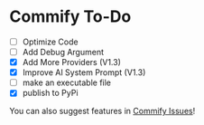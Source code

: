 # Commify To-Do

- [ ] Optimize Code
- [ ] Add Debug Argument
- [x] Add More Providers (V1.3)
- [x] Improve AI System Prompt (V1.3)
- [ ] make an executable file
- [x] publish to PyPi

You can also suggest features in [Commify Issues](https://github.com/Matuco19/Commify/issues)!
